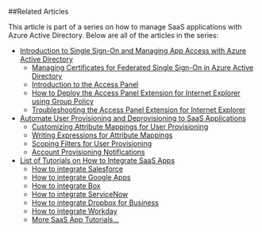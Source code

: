 ##Related Articles

This article is part of a series on how to manage SaaS applications with Azure Active Directory. Below are all of the articles in the series:

- [Introduction to Single Sign-On and Managing App Access with Azure Active Directory](/documentation/articles/active-directory-appssoaccess-whatis/)
	- [Managing Certificates for Federated Single Sign-On in Azure Active Directory](/documentation/articles/active-directory-sso-certs/)
	- [Introduction to the Access Panel](/documentation/articles/active-directory-saas-access-panel-introduction/)
	- [How to Deploy the Access Panel Extension for Internet Explorer using Group Policy](/documentation/articles/active-directory-saas-ie-group-policy/)
	- [Troubleshooting the Access Panel Extension for Internet Explorer](/documentation/articles/active-directory-saas-ie-troubleshooting/)
- [Automate User Provisioning and Deprovisioning to SaaS Applications](/documentation/articles/active-directory-saas-app-provisioning/)
	- [Customizing Attribute Mappings for User Provisioning](/documentation/articles/active-directory-saas-customizing-attribute-mappings/)
	- [Writing Expressions for Attribute Mappings](/documentation/articles/active-directory-saas-writing-expressions-for-attribute-mappings/)
	- [Scoping Filters for User Provisioning](/documentation/articles/active-directory-saas-scoping-filters/)
	- [Account Provisioning Notifications](/documentation/articles/active-directory-saas-account-provisioning-notifications/)
- [List of Tutorials on How to Integrate SaaS Apps](/documentation/articles/active-directory-saas-tutorial-list/)
	- [How to integrate Salesforce](/documentation/articles/active-directory-saas-salesforce-tutorial/)
	- [How to integrate Google Apps](/documentation/articles/active-directory-saas-google-apps-tutorial/)
	- [How to integrate Box](/documentation/articles/active-directory-saas-box-tutorial/)
	- [How to integrate ServiceNow](/documentation/articles/active-directory-saas-servicenow-tutorial/)
	- [How to integrate Dropbox for Business](/documentation/articles/active-directory-saas-dropboxforbusiness-tutorial/)
	- [How to integrate Workday](/documentation/articles/active-directory-saas-workday-tutorial/) 
	- [More SaaS App Tutorials...](/documentation/articles/active-directory-saas-tutorial-list/)